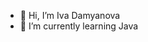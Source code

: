 - 👋 Hi, I’m Iva Damyanova
- 🌱 I’m currently learning Java


<!---
idamyanova/idamyanova is a ✨ special ✨ repository because its `README.md` (this file) appears on your GitHub profile.
You can click the Preview link to take a look at your changes.
--->
